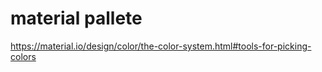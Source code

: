 # material pallete 

https://material.io/design/color/the-color-system.html#tools-for-picking-colors